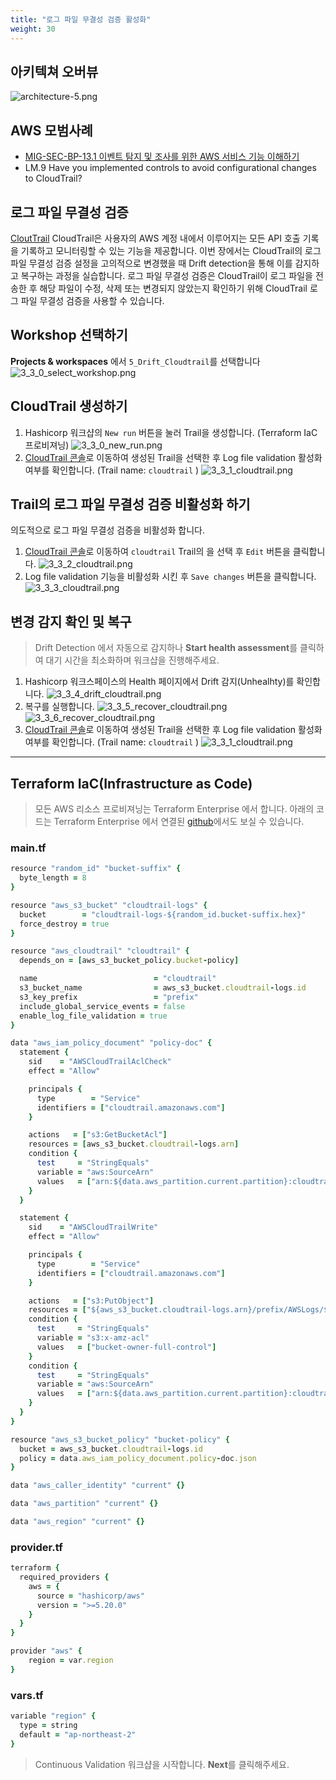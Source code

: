 ```yaml
---
title: "로그 파일 무결성 검증 활성화"
weight: 30
---
```

## 아키텍쳐 오버뷰

![architecture-5.png](https://github.com/kr-partner/aws-partner-summit-docs/blob/main/static/architecture/architecture-5.png?raw=true)

## AWS 모범사례
* [MIG-SEC-BP-13.1 이벤트 탐지 및 조사를 위한 AWS 서비스 기능 이해하기](https://docs.aws.amazon.com/wellarchitected/latest/migration-lens/migrate-sec.html#mig-sec-bp-13.1-understand-capabilities-for-event-detection-and-investigation)
* LM.9 Have you implemented controls to avoid configurational changes to CloudTrail?

## 로그 파일 무결성 검증
[CloutTrail](https://docs.aws.amazon.com/ko_kr/awscloudtrail/latest/userguide/cloudtrail-user-guide.html)
CloudTrail은 사용자의 AWS 계정 내에서 이루어지는 모든 API 호출 기록을 기록하고 모니터링할 수 있는 기능을 제공합니다.
이번 장에서는 CloudTrail의 로그 파일 무결성 검증 설정을 고의적으로 변경했을 때 Drift detection을 통해 이를 감지하고 복구하는 과정을 실습합니다.
로그 파일 무결성 검증은 CloudTrail이 로그 파일을 전송한 후 해당 파일이 수정, 삭제 또는 변경되지 않았는지 확인하기 위해 CloudTrail 로그 파일 무결성 검증을 사용할 수 있습니다.

## Workshop 선택하기
**Projects & workspaces**  에서 `5_Drift_Cloudtrail`를 선택합니다
![3_3_0_select_workshop.png](https://github.com/kr-partner/aws-partner-summit-docs/blob/main/static/images/3/3/3_3_0_select_workshop.png?raw=true)

## CloudTrail 생성하기
1. Hashicorp 워크샵의 `New run` 버튼을 눌러 Trail을 생성합니다. (Terraform IaC 프로비져닝)
![3_3_0_new_run.png](https://github.com/kr-partner/aws-partner-summit-docs/blob/main/static/images/3/3/3_3_0_new_run.png?raw=true)
2. [CloudTrail 콘솔](https://ap-northeast-2.console.aws.amazon.com/cloudtrailv2/home?region=ap-northeast-2#/)로 이동하여 생성된 Trail을 선택한 후 Log file validation 활성화  여부를 확인합니다. (Trail name: `cloudtrail` )
![3_3_1_cloudtrail.png](https://github.com/kr-partner/aws-partner-summit-docs/blob/main/static/images/3/3/3_3_1_cloudtrail.png?raw=true)

## Trail의 로그 파일 무결성 검증 비활성화 하기
의도적으로 로그 파일 무결성 검증을 비활성화 합니다.
1. [CloudTrail 콘솔]((https://ap-northeast-2.console.aws.amazon.com/cloudtrailv2/home?region=ap-northeast-2#/))로 이동하여 `cloudtrail` Trail의 을 선택 후 `Edit` 버튼을 클릭합니다.
![3_3_2_cloudtrail.png](https://github.com/kr-partner/aws-partner-summit-docs/blob/main/static/images/3/3/3_3_2_cloudtrail.png?raw=true)
2. Log file validation 기능을 비활성화 시킨 후 `Save changes` 버튼을 클릭합니다.
![3_3_3_cloudtrail.png](https://github.com/kr-partner/aws-partner-summit-docs/blob/main/static/images/3/3/3_3_3_cloudtrail.png?raw=true)


## 변경 감지 확인 및 복구
> Drift Detection 에서 자동으로 감지하나 **Start health assessment**를 클릭하여 대기 시간을 최소화하며 워크샵을 진행해주세요.

1. Hashicorp 워크스페이스의 Health 페이지에서 Drift 감지(Unhealhty)를 확인합니다.
![3_3_4_drift_cloudtrail.png](https://github.com/kr-partner/aws-partner-summit-docs/blob/main/static/images/3/3/3_3_4_drift_cloudtrail.png?raw=true)
2. 복구를 실행합니다.
![3_3_5_recover_cloudtrail.png](https://github.com/kr-partner/aws-partner-summit-docs/blob/main/static/images/3/3/3_3_5_recover_cloudtrail.png?raw=true)
![3_3_6_recover_cloudtrail.png](https://github.com/kr-partner/aws-partner-summit-docs/blob/main/static/images/3/3/3_3_6_recover_cloudtrail.png?raw=true)
3. [CloudTrail 콘솔]((https://ap-northeast-2.console.aws.amazon.com/cloudtrailv2/home?region=ap-northeast-2#/))로 이동하여 생성된 Trail을 선택한 후 Log file validation 활성화  여부를 확인합니다. (Trail name: `cloudtrail` )
![3_3_1_cloudtrail.png](https://github.com/kr-partner/aws-partner-summit-docs/blob/main/static/images/3/3/3_3_1_cloudtrail.png?raw=true)

---
## Terraform IaC(Infrastructure as Code)

> 모든 AWS 리소스 프로비져닝는 Terraform Enterprise 에서 합니다. 아래의 코드는 Terraform Enterprise 에서 연결된 [github](https://github.com/aws-samples/secure-migrations-and-modernizations/tree/main/tf_scenario_code/5_drift-cloudtrail)에서도 보실 수 있습니다.

### main.tf

```ruby
resource "random_id" "bucket-suffix" {
  byte_length = 8
}

resource "aws_s3_bucket" "cloudtrail-logs" {
  bucket        = "cloudtrail-logs-${random_id.bucket-suffix.hex}"
  force_destroy = true
}

resource "aws_cloudtrail" "cloudtrail" {
  depends_on = [aws_s3_bucket_policy.bucket-policy]

  name                          = "cloudtrail"
  s3_bucket_name                = aws_s3_bucket.cloudtrail-logs.id
  s3_key_prefix                 = "prefix"
  include_global_service_events = false
  enable_log_file_validation = true
}

data "aws_iam_policy_document" "policy-doc" {
  statement {
    sid    = "AWSCloudTrailAclCheck"
    effect = "Allow"

    principals {
      type        = "Service"
      identifiers = ["cloudtrail.amazonaws.com"]
    }

    actions   = ["s3:GetBucketAcl"]
    resources = [aws_s3_bucket.cloudtrail-logs.arn]
    condition {
      test     = "StringEquals"
      variable = "aws:SourceArn"
      values   = ["arn:${data.aws_partition.current.partition}:cloudtrail:${data.aws_region.current.name}:${data.aws_caller_identity.current.account_id}:trail/cloudtrail"]
    }
  }

  statement {
    sid    = "AWSCloudTrailWrite"
    effect = "Allow"

    principals {
      type        = "Service"
      identifiers = ["cloudtrail.amazonaws.com"]
    }

    actions   = ["s3:PutObject"]
    resources = ["${aws_s3_bucket.cloudtrail-logs.arn}/prefix/AWSLogs/${data.aws_caller_identity.current.account_id}/*"]
    condition {
      test     = "StringEquals"
      variable = "s3:x-amz-acl"
      values   = ["bucket-owner-full-control"]
    }
    condition {
      test     = "StringEquals"
      variable = "aws:SourceArn"
      values   = ["arn:${data.aws_partition.current.partition}:cloudtrail:${data.aws_region.current.name}:${data.aws_caller_identity.current.account_id}:trail/cloudtrail"]
    }
  }
}

resource "aws_s3_bucket_policy" "bucket-policy" {
  bucket = aws_s3_bucket.cloudtrail-logs.id
  policy = data.aws_iam_policy_document.policy-doc.json
}

data "aws_caller_identity" "current" {}

data "aws_partition" "current" {}

data "aws_region" "current" {}
```

### provider.tf
```ruby
terraform {
  required_providers {
    aws = {
      source = "hashicorp/aws"
      version = ">=5.20.0"
    }
  }
}

provider "aws" {
    region = var.region
}
```

### vars.tf

```ruby
variable "region" {
  type = string
  default = "ap-northeast-2"
}
```

> Continuous Validation 워크샵을 시작합니다. **Next**를 클릭해주세요.